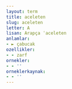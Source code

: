 ```yaml
---
layout: term
title: aceleten
slug: aceleten
letter: A
lisan: Arapça ʿaceleten
anlamlar:
- ► çabucak
ozellikler:
- - zarf
ornekler:
- - ''
orneklerkaynak:
- - ''
---
```

